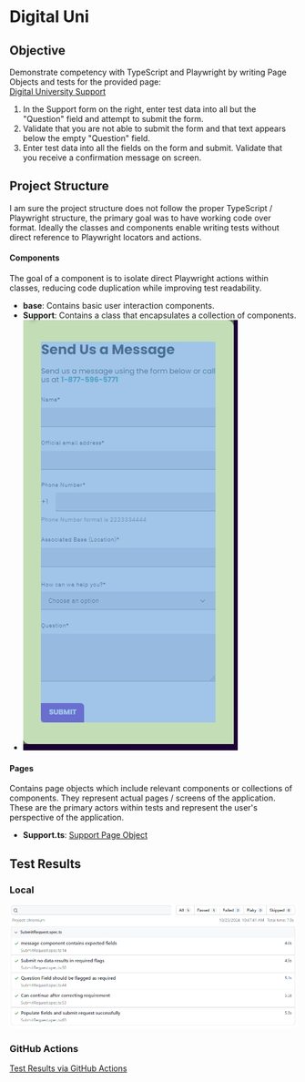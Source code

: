 # Digital Uni

## Objective

Demonstrate competency with TypeScript and Playwright by writing Page Objects and tests for the provided page:  
[Digital University Support](https://portal.dev.digitalu.teambespin.us/app/support)

1. In the Support form on the right, enter test data into all but the "Question" field and attempt to submit the form.
2. Validate that you are not able to submit the form and that text appears below the empty "Question" field.
3. Enter test data into all the fields on the form and submit. Validate that you receive a confirmation message on screen.

## Project Structure

I am sure the project structure does not follow the proper TypeScript / Playwright structure, the primary goal was to
have working code over format. Ideally the classes and components enable writing tests without direct reference to
Playwright locators and actions.

#### Components

The goal of a component is to isolate direct Playwright actions within classes, reducing code duplication while improving test readability.

- **base**: Contains basic user interaction components.
- **Support**: Contains a class that encapsulates a collection of components.
- ![Send Message Component](Send_Message_Component.png)

#### Pages

Contains page objects which include relevant components or collections of components. They represent actual pages /
screens of the application. These are the primary actors within tests and represent the user's perspective of the
application.

- **Support.ts**: [Support Page Object](pages/Support.ts)

## Test Results

### Local

![Passing tests](Passing_tests.png)

### GitHub Actions

[Test Results via GitHub Actions](https://github.com/jhall217/digital-uni/actions/runs/11483560155/job/31959275209)